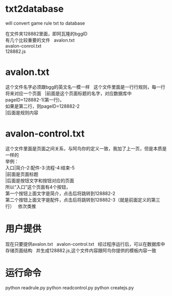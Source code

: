# txt2database  
will convert game rule txt to database  

在文件夹128882里面，即阿瓦隆的bggID  
有几个比较重要的文件  
avalon.txt  
avalon-conrol.txt  
128882.js  

# avalon.txt
这个文件名字必须跟bgg的英文名一模一样  
这个文件里面是一行行规则，每一行将来对应一个页面  
|前面是这个页面标题的名字，对应数据库中pageID=128882-1(第一行)，  
如果是第二行，则pageID=128882-2  
|后面是规则内容  

# avalon-control.txt   
这个文件里面是页面之间关系，与阿鸟你的定义一致，我加了上一页，但是本质是一样的  
举例：  
入口|简介-2:配件-3:流程-4:结束-5  
|前面是页面标题  
|后面是按钮文字和按钮对应的页面  
所以“入口”这个页面有4个按钮，  
第一个按钮上面文字是简介，点击后将跳转到128882-2  
第二个按钮上面文字是配件，点击后将跳转到128882-3（就是前面定义的第三行）  
依次类推  

# 用户提供
现在只要提供avalon.txt   
avalon-control.txt  
经过程序运行后，可以在数据库中存储页面结构  
并生成128882.js,这个文件内容跟阿鸟你提供的模板内容一致  

# 运行命令  
python readrule.py
python readcontrol.py
python createjs.py
